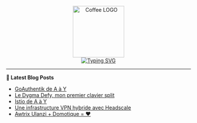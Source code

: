 <p align="center">
    <img src="https://avatars.githubusercontent.com/u/168379399" width="140px" alt="Coffee LOGO"/>
    <br>
    <a href="https://une-tasse-de.cafe"><img src="https://readme-typing-svg.herokuapp.com?font=Fira+Code&pause=1000&color=4c4131&background=FFFFFF00&center=true&vCenter=true&width=435&lines=Une-tasse-de.cafe;Need%2Fa%2FKawa?;Coffee-Blogger" alt="Typing SVG" /></a>
</p>

 -------

**📝 Latest Blog Posts**

<!-- BLOG-POST-LIST:START -->
- [GoAuthentik de A à Y](https://une-tasse-de.cafe/blog/goauthentik/)
- [Le Dygma Defy, mon premier clavier split](https://une-tasse-de.cafe/blog/dygma-defy/)
- [Istio de A à Y](https://une-tasse-de.cafe/blog/istio/)
- [Une infrastructure VPN hybride avec Headscale](https://une-tasse-de.cafe/blog/headscale-hybrid/)
- [Awtrix Ulanzi + Domotique = ❤️](https://une-tasse-de.cafe/blog/awtrix3-ulanzi-home-assistant/)
<!-- BLOG-POST-LIST:END -->
